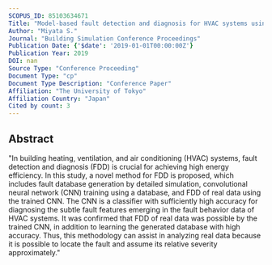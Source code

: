 ```yaml
---
SCOPUS_ID: 85103634671
Title: "Model-based fault detection and diagnosis for HVAC systems using convolutional neural network"
Author: "Miyata S."
Journal: "Building Simulation Conference Proceedings"
Publication Date: {'$date': '2019-01-01T00:00:00Z'}
Publication Year: 2019
DOI: nan
Source Type: "Conference Proceeding"
Document Type: "cp"
Document Type Description: "Conference Paper"
Affiliation: "The University of Tokyo"
Affiliation Country: "Japan"
Cited by count: 3
---
```


## Abstract
"In building heating, ventilation, and air conditioning (HVAC) systems, fault detection and diagnosis (FDD) is crucial for achieving high energy efficiency. In this study, a novel method for FDD is proposed, which includes fault database generation by detailed simulation, convolutional neural network (CNN) training using a database, and FDD of real data using the trained CNN. The CNN is a classifier with sufficiently high accuracy for diagnosing the subtle fault features emerging in the fault behavior data of HVAC systems. It was confirmed that FDD of real data was possible by the trained CNN, in addition to learning the generated database with high accuracy. Thus, this methodology can assist in analyzing real data because it is possible to locate the fault and assume its relative severity approximately."
